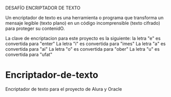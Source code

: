 DESAFÍO ENCRIPTADOR DE TEXTO

Un encriptador de texto es una herramienta o programa que transforma un mensaje legible (texto plano) en un código incomprensible (texto cifrado) para proteger su contenidO.

La clave de encriptacion para este proyecto es la siguiente: la letra "e" es convertida para "enter" La letra "i" es convertida para "imes" La letra "a" es convertida para "ai" La letra "o" es convertida para "ober" La letra "u" es convertida para "ufat"


# Encriptador-de-texto
Encriptador de texto para el proyecto de Alura y Oracle 
